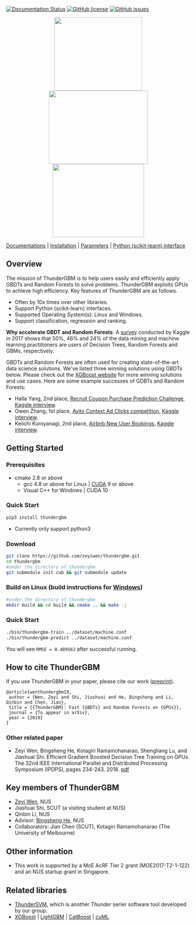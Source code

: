 [![Documentation Status](https://readthedocs.org/projects/thundergbm/badge/?version=latest)](https://thundergbm.readthedocs.org)
[![GitHub license](http://dmlc.github.io/img/apache2.svg)](./LICENSE)
[![GitHub issues](https://img.shields.io/github/issues/xtra-computing/thundergbm.svg)](https://github.com/xtra-computing/thundergbm/issues)

<div align="center">
<img src="https://github.com/zeyiwen/thundergbm/blob/master/docs/_static/tgbm-logo.png" width="240" height="200" align=left/>
<img src="https://github.com/zeyiwen/thundergbm/blob/master/docs/_static/lang-logo-tgbm.png" width="270" height="200" align=left/>
<img src="https://github.com/zeyiwen/thundergbm/blob/master/docs/_static/overall.png" width="250" height="200" align=left/>
</div>

[Documentations](http://thundergbm.readthedocs.io) | [Installation](https://thundergbm.readthedocs.io/en/latest/how-to.html#how-to-install-thundergbm) | [Parameters](https://thundergbm.readthedocs.io/en/latest/parameters.html) | [Python (scikit-learn) interface](https://github.com/zeyiwen/thundergbm/tree/master/python)

## Overview
The mission of ThunderGBM is to help users easily and efficiently apply GBDTs and Random Forests to solve problems. ThunderGBM exploits GPUs to achieve high efficiency. Key features of ThunderGBM are as follows.
* Often by 10x times over other libraries.
* Support Python (scikit-learn) interfaces.
* Supported Operating System(s): Linux and Windows.
* Support classification, regression and ranking.

**Why accelerate GBDT and Random Forests**: A [survey](https://www.kaggle.com/amberthomas/kaggle-2017-survey-results) conducted by Kaggle in 2017 shows that 50%, 46% and 24% of the data mining and machine learning practitioners are users of Decision Trees, Random Forests and GBMs, respectively. 


GBDTs and Random Forests are often used for creating state-of-the-art data science solutions. We've listed three winning solutions using GBDTs below. Please check out the [XGBoost website](https://github.com/dmlc/xgboost/blob/master/demo/README.md#machine-learning-challenge-winning-solutions) for more winning solutions and use cases. Here are some example successes of GDBTs and Random Forests:

- Halla Yang, 2nd place, [Recruit Coupon Purchase Prediction Challenge](https://www.kaggle.com/c/coupon-purchase-prediction), [Kaggle interview](http://blog.kaggle.com/2015/10/21/recruit-coupon-purchase-winners-interview-2nd-place-halla-yang/).
- Owen Zhang, 1st place, [Avito Context Ad Clicks competition](https://www.kaggle.com/c/avito-context-ad-clicks), [Kaggle interview](http://blog.kaggle.com/2015/08/26/avito-winners-interview-1st-place-owen-zhang/).
- Keiichi Kuroyanagi, 2nd place, [Airbnb New User Bookings](https://www.kaggle.com/c/airbnb-recruiting-new-user-bookings), [Kaggle interview](http://blog.kaggle.com/2016/03/17/airbnb-new-user-bookings-winners-interview-2nd-place-keiichi-kuroyanagi-keiku/).

## Getting Started

### Prerequisites
* cmake 2.8 or above 
    * gcc 4.8 or above for Linux | [CUDA](https://developer.nvidia.com/cuda-downloads) 9 or above
    * Visual C++ for Windows | CUDA 10

### Quick Start
```bash
pip3 install thundergbm
```
* Currently only support python3

### Download
```bash
git clone https://github.com/zeyiwen/thundergbm.git
cd thundergbm
#under the directory of thundergbm
git submodule init cub && git submodule update
```
### Build on Linux (build instructions for [Windows](https://thundergbm.readthedocs.io/en/latest/how-to.html#build-on-windows))
```bash
#under the directory of thundergbm
mkdir build && cd build && cmake .. && make -j
```

### Quick Start
```bash
./bin/thundergbm-train ../dataset/machine.conf
./bin/thundergbm-predict ../dataset/machine.conf
```
You will see `RMSE = 0.489562` after successful running.


## How to cite ThunderGBM
If you use ThunderGBM in your paper, please cite our work ([preprint](https://www.comp.nus.edu.sg/~wenzy/papers/thundergbm.pdf)).
```
@article{wenthundergbm19,
 author = {Wen, Zeyi and Shi, Jiashuai and He, Bingsheng and Li, Qinbin and Chen, Jian},
 title = {{ThunderGBM}: Fast {GBDTs} and Random Forests on {GPUs}},
 journal = {To appear in arXiv},
 year = {2019}
}
```
### Other related paper
* Zeyi Wen, Bingsheng He, Kotagiri Ramamohanarao, Shengliang Lu, and Jiashuai Shi. Efficient Gradient Boosted Decision Tree Training on GPUs. The 32nd IEEE International Parallel and Distributed Processing Symposium (IPDPS), pages 234-243, 2018. [pdf](https://www.comp.nus.edu.sg/~hebs/pub/IPDPS18-GPUGBDT.pdf)

## Key members of ThunderGBM
* [Zeyi Wen](https://www.comp.nus.edu.sg/~wenzy/), NUS
* Jiashuai Shi, SCUT (a visiting student at NUS)
* Qinbin Li, NUS
* Advisor: [Bingsheng He](https://www.comp.nus.edu.sg/~hebs/), NUS
* Collaborators: Jian Chen (SCUT),  Kotagiri Ramamohanarao (The University of Melbourne)

## Other information
* This work is supported by a MoE AcRF Tier 2 grant (MOE2017-T2-1-122) and an NUS startup grant in Singapore.

## Related libraries
* [ThunderSVM](https://github.com/Xtra-Computing/thundersvm), which is another *Thunder* serier software tool developed by our group.
* [XGBoost](https://github.com/dmlc/xgboost) | [LightGBM](https://github.com/Microsoft/LightGBM) | [CatBoost](https://github.com/catboost/catboost) | [cuML](https://github.com/rapidsai/cuml)
